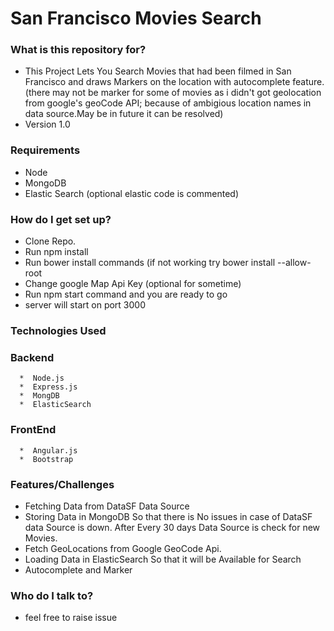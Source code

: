 
# San Francisco Movies Search

   
### What is this repository for? ###

* This Project Lets You Search Movies that had been filmed in San Francisco and draws Markers on the location with autocomplete feature.(there may not be marker for some of movies as i didn't got geolocation from google's geoCode API; because of ambigious location names in data source.May be in future it can be resolved)
* Version 1.0   

### Requirements ###

 * Node
 * MongoDB
 * Elastic Search (optional elastic code is commented)
 
### How do I get set up? ###

* Clone Repo.
* Run npm install 
* Run bower install commands (if not working try bower install --allow-root
* Change google Map Api Key (optional for sometime)  
* Run npm start  command and you are ready to go
* server will start on port 3000

### Technologies Used ###

   ### Backend ###
      *  Node.js
      *  Express.js
      *  MongDB
      *  ElasticSearch
      
   ### FrontEnd ###
      *  Angular.js
      *  Bootstrap
### Features/Challenges 
  * Fetching Data from DataSF Data Source 
  * Storing Data in MongoDB So that there is No issues in case of DataSF data Source is down.
    After Every 30 days Data Source is check for new Movies.   
  * Fetch GeoLocations from Google GeoCode Api.
  * Loading Data in ElasticSearch So that it will be Available for Search
  * Autocomplete and Marker
   


### Who do I talk to? ###

* feel free to raise issue
